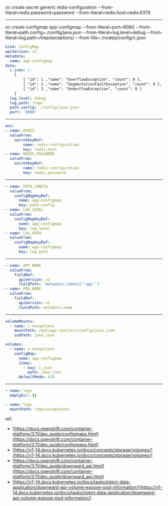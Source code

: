 oc create secret generic redis-configuration --from-literal=redis.password=password --from-literal=redis.host=redis:6379

---


oc create configmap app-configmap --from-literal=port=8080 --from-literal=path.config=./config/java.json --from-literal=log.level=debug --from-literal=log.path=/tmp/exceptions/ --from-file=./nodejs/config/c.json

```yaml
kind: ConfigMap
apiVersion: v1
metadata:
  name: app-configmap
data:
  c.json: |-
    [
        { "id": 1 ,"name": "OverflowException", "count": 0 },
        { "id": 2 ,"name": "SegmentationFaultException", "count": 0 },
        { "id": 3 ,"name": "UnderFlowException", "count": 0 }
    ]
  log.level: debug
  log.path: /tmp/
  path.config: ./config/java.json
  port: '8080'
```
---

```yaml
env:
- name: REDIS
  valueFrom:
    secretKeyRef:
        name: redis-configuration
        key: redis.host
- name: REDIS_PASSWORD
  valueFrom:
    secretKeyRef:
        name: redis-configuration
        key: redis.password
```
---
```yaml
- name: PATH_CONFIG
  valueFrom:
    configMapKeyRef:
      name: app-configmap
      key: path.config
- name: LOG_LEVEL
  valueFrom:
    configMapKeyRef:
      name: app-configmap
      key: log.level
- name: LOG_PATH
  valueFrom:
    configMapKeyRef:
      name: app-configmap
      key: log.path
```
---

```yaml
- name: APP_NAME
  valueFrom:
    fieldRef:
      apiVersion: v1
      fieldPath: 'metadata.labels[''app'']'
- name: POD_NAME
  valueFrom:
    fieldRef:
      apiVersion: v1
      fieldPath: metadata.name
```
---


```yaml
volumeMounts:
  - name: c-exceptions
    mountPath: /opt/app-root/src/config/java.json
    subPath: java.json

volumes:
  - name: c-exceptions
    configMap:
      name: app-configmap
      items:
        - key: c.json
          path: java.json
      defaultMode: 420
```
---



```yaml
- name: logs
  emptyDir: {}

- name: logs
  mountPath: /tmp/exceptions/
```



ref:
- [https://docs.openshift.com/container-platform/3.11/dev_guide/configmaps.html](https://docs.openshift.com/container-platform/3.11/dev_guide/configmaps.html)
- [https://v1-14.docs.kubernetes.io/docs/concepts/storage/volumes/](https://v1-14.docs.kubernetes.io/docs/concepts/storage/volumes/)
- [https://docs.openshift.com/container-platform/3.11/dev_guide/downward_api.html](https://docs.openshift.com/container-platform/3.11/dev_guide/downward_api.html)
- [https://v1-14.docs.kubernetes.io/docs/tasks/inject-data-application/downward-api-volume-expose-pod-information/](https://v1-14.docs.kubernetes.io/docs/tasks/inject-data-application/downward-api-volume-expose-pod-information/)


